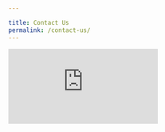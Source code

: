 ```yaml
---

title: Contact Us
permalink: /contact-us/
---
```


<embed src = "https://form.gov.sg/#!/5aa5e5b1dcff52006dfd5f86" >
